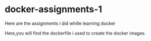 # docker-assignments-1
Here are the assignments i did whille learning docker

Here,you will find the dockerfile i used to create the docker images.
